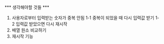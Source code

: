 *** 생각해야할 것들 ***
1. 사용자로부터 입력받는 숫자가 중복 안됨
    1-1 중복이 되었을 때 다시 입력값 받기
    1-2 입력값 받았으면 다시 재시작
2. 배열 원소 비교하기
3. 재시작 기능